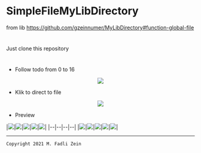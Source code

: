 # SimpleFileMyLibDirectory
 from lib https://github.com/gzeinnumer/MyLibDirectory#function-global-file

#
Just clone this repository
#
- Follow todo from 0 to 16

<p align="center">
  <img src="https://github.com/gzeinnumer/SimpleFolderMyLibDirectory/blob/master/preview/example1.jpg"/>
</p>

- Klik to direct to file

<p align="center">
  <img src="https://github.com/gzeinnumer/SimpleFolderMyLibDirectory/blob/master/preview/example2.jpg"/>
</p>

- Preview

|<img src="https://github.com/gzeinnumer/SimpleFolderMyLibDirectory/blob/master/preview/example3.jpg"/>|<img src="https://github.com/gzeinnumer/SimpleFolderMyLibDirectory/blob/master/preview/example4.jpg"/>|<img src="https://github.com/gzeinnumer/SimpleFolderMyLibDirectory/blob/master/preview/example5.jpg"/>|<img src="https://github.com/gzeinnumer/SimpleFolderMyLibDirectory/blob/master/preview/example6.jpg"/>|<img src="https://github.com/gzeinnumer/SimpleFolderMyLibDirectory/blob/master/preview/example7.jpg"/>|
|--|--|--|--|
|<img src="https://github.com/gzeinnumer/SimpleFolderMyLibDirectory/blob/master/preview/example8.jpg"/>|<img src="https://github.com/gzeinnumer/SimpleFolderMyLibDirectory/blob/master/preview/example9.jpg"/>|<img src="https://github.com/gzeinnumer/SimpleFolderMyLibDirectory/blob/master/preview/example10.jpg"/>|<img src="https://github.com/gzeinnumer/SimpleFolderMyLibDirectory/blob/master/preview/example11.jpg"/>|<img src="https://github.com/gzeinnumer/SimpleFolderMyLibDirectory/blob/master/preview/example12.jpg"/>|



---

```
Copyright 2021 M. Fadli Zein
```